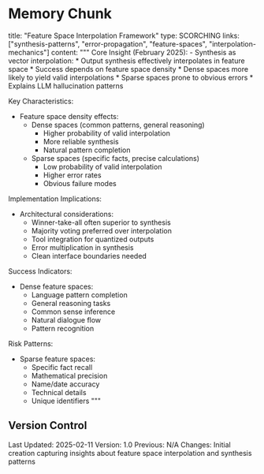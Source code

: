 # Memory Chunk

<chunk>
title: "Feature Space Interpolation Framework"
type: SCORCHING
links: ["synthesis-patterns", "error-propagation", "feature-spaces", "interpolation-mechanics"]
content: """
Core Insight (February 2025):
- Synthesis as vector interpolation:
  * Output synthesis effectively interpolates in feature space
  * Success depends on feature space density
  * Dense spaces more likely to yield valid interpolations
  * Sparse spaces prone to obvious errors
  * Explains LLM hallucination patterns

Key Characteristics:
- Feature space density effects:
  * Dense spaces (common patterns, general reasoning)
    - Higher probability of valid interpolation
    - More reliable synthesis
    - Natural pattern completion
  * Sparse spaces (specific facts, precise calculations)
    - Low probability of valid interpolation
    - Higher error rates
    - Obvious failure modes

Implementation Implications:
- Architectural considerations:
  * Winner-take-all often superior to synthesis
  * Majority voting preferred over interpolation
  * Tool integration for quantized outputs
  * Error multiplication in synthesis
  * Clean interface boundaries needed

Success Indicators:
- Dense feature spaces:
  * Language pattern completion
  * General reasoning tasks
  * Common sense inference
  * Natural dialogue flow
  * Pattern recognition

Risk Patterns:
- Sparse feature spaces:
  * Specific fact recall
  * Mathematical precision
  * Name/date accuracy
  * Technical details
  * Unique identifiers
"""
</chunk>

## Version Control
Last Updated: 2025-02-11
Version: 1.0
Previous: N/A
Changes: Initial creation capturing insights about feature space interpolation and synthesis patterns